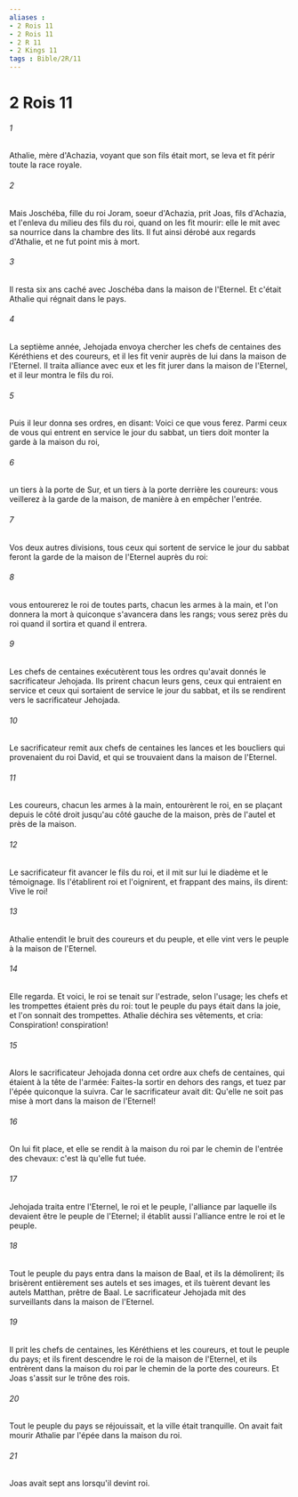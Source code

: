 ```yaml
---
aliases : 
- 2 Rois 11
- 2 Rois 11
- 2 R 11
- 2 Kings 11
tags : Bible/2R/11
---
```


# 2 Rois 11

###### 1
Athalie, mère d'Achazia, voyant que son fils était mort, se leva et fit périr toute la race royale.
###### 2
Mais Joschéba, fille du roi Joram, soeur d'Achazia, prit Joas, fils d'Achazia, et l'enleva du milieu des fils du roi, quand on les fit mourir: elle le mit avec sa nourrice dans la chambre des lits. Il fut ainsi dérobé aux regards d'Athalie, et ne fut point mis à mort.
###### 3
Il resta six ans caché avec Joschéba dans la maison de l'Eternel. Et c'était Athalie qui régnait dans le pays.
###### 4
La septième année, Jehojada envoya chercher les chefs de centaines des Kéréthiens et des coureurs, et il les fit venir auprès de lui dans la maison de l'Eternel. Il traita alliance avec eux et les fit jurer dans la maison de l'Eternel, et il leur montra le fils du roi.
###### 5
Puis il leur donna ses ordres, en disant: Voici ce que vous ferez. Parmi ceux de vous qui entrent en service le jour du sabbat, un tiers doit monter la garde à la maison du roi,
###### 6
un tiers à la porte de Sur, et un tiers à la porte derrière les coureurs: vous veillerez à la garde de la maison, de manière à en empêcher l'entrée.
###### 7
Vos deux autres divisions, tous ceux qui sortent de service le jour du sabbat feront la garde de la maison de l'Eternel auprès du roi:
###### 8
vous entourerez le roi de toutes parts, chacun les armes à la main, et l'on donnera la mort à quiconque s'avancera dans les rangs; vous serez près du roi quand il sortira et quand il entrera.
###### 9
Les chefs de centaines exécutèrent tous les ordres qu'avait donnés le sacrificateur Jehojada. Ils prirent chacun leurs gens, ceux qui entraient en service et ceux qui sortaient de service le jour du sabbat, et ils se rendirent vers le sacrificateur Jehojada.
###### 10
Le sacrificateur remit aux chefs de centaines les lances et les boucliers qui provenaient du roi David, et qui se trouvaient dans la maison de l'Eternel.
###### 11
Les coureurs, chacun les armes à la main, entourèrent le roi, en se plaçant depuis le côté droit jusqu'au côté gauche de la maison, près de l'autel et près de la maison.
###### 12
Le sacrificateur fit avancer le fils du roi, et il mit sur lui le diadème et le témoignage. Ils l'établirent roi et l'oignirent, et frappant des mains, ils dirent: Vive le roi!
###### 13
Athalie entendit le bruit des coureurs et du peuple, et elle vint vers le peuple à la maison de l'Eternel.
###### 14
Elle regarda. Et voici, le roi se tenait sur l'estrade, selon l'usage; les chefs et les trompettes étaient près du roi: tout le peuple du pays était dans la joie, et l'on sonnait des trompettes. Athalie déchira ses vêtements, et cria: Conspiration! conspiration!
###### 15
Alors le sacrificateur Jehojada donna cet ordre aux chefs de centaines, qui étaient à la tête de l'armée: Faites-la sortir en dehors des rangs, et tuez par l'épée quiconque la suivra. Car le sacrificateur avait dit: Qu'elle ne soit pas mise à mort dans la maison de l'Eternel!
###### 16
On lui fit place, et elle se rendit à la maison du roi par le chemin de l'entrée des chevaux: c'est là qu'elle fut tuée.
###### 17
Jehojada traita entre l'Eternel, le roi et le peuple, l'alliance par laquelle ils devaient être le peuple de l'Eternel; il établit aussi l'alliance entre le roi et le peuple.
###### 18
Tout le peuple du pays entra dans la maison de Baal, et ils la démolirent; ils brisèrent entièrement ses autels et ses images, et ils tuèrent devant les autels Matthan, prêtre de Baal. Le sacrificateur Jehojada mit des surveillants dans la maison de l'Eternel.
###### 19
Il prit les chefs de centaines, les Kéréthiens et les coureurs, et tout le peuple du pays; et ils firent descendre le roi de la maison de l'Eternel, et ils entrèrent dans la maison du roi par le chemin de la porte des coureurs. Et Joas s'assit sur le trône des rois.
###### 20
Tout le peuple du pays se réjouissait, et la ville était tranquille. On avait fait mourir Athalie par l'épée dans la maison du roi.
###### 21
Joas avait sept ans lorsqu'il devint roi.
